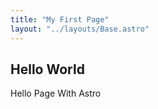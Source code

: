 ```yaml
---
title: "My First Page"
layout: "../layouts/Base.astro"
---
```


## Hello World

Hello Page With Astro